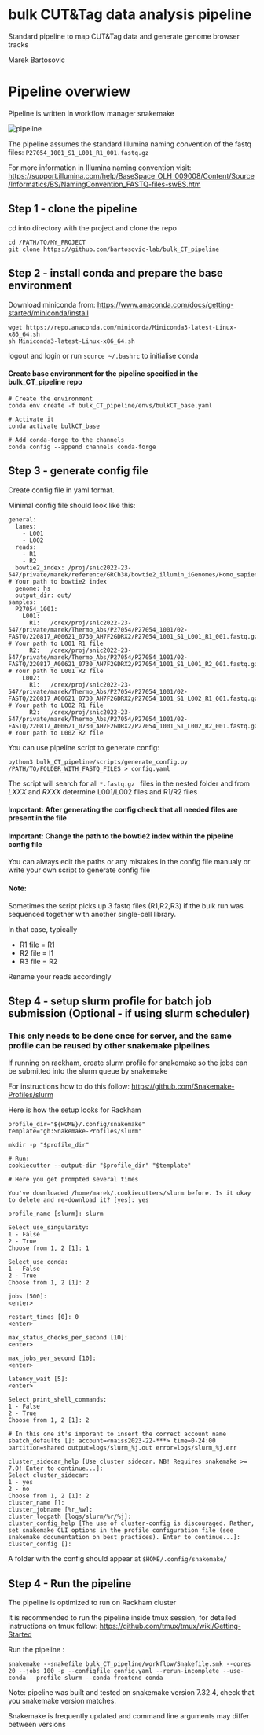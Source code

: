 # bulk CUT&Tag data analysis pipeline 
Standard pipeline to map CUT&amp;Tag data and generate genome browser tracks

Marek Bartosovic 

# Pipeline overwiew

Pipeline is written in workflow manager snakemake

![pipeline](img/pipeline.png)

The pipeline assumes the standard Illumina naming convention of the fastq files:
```P27054_1001_S1_L001_R1_001.fastq.gz```

For more information in Illumina naming convention visit:
https://support.illumina.com/help/BaseSpace_OLH_009008/Content/Source/Informatics/BS/NamingConvention_FASTQ-files-swBS.htm

## Step 1 - clone the pipeline 

cd into directory with the project and clone the repo

```
cd /PATH/TO/MY_PROJECT
git clone https://github.com/bartosovic-lab/bulk_CT_pipeline
```

## Step 2 - install conda and prepare the base environment

Download miniconda from:
https://www.anaconda.com/docs/getting-started/miniconda/install

```
wget https://repo.anaconda.com/miniconda/Miniconda3-latest-Linux-x86_64.sh
sh Miniconda3-latest-Linux-x86_64.sh
```

logout and login or run ```source ~/.bashrc``` to initialise conda

#### Create base environment for the pipeline specified in the bulk_CT_pipeline repo

```
# Create the environment
conda env create -f bulk_CT_pipeline/envs/bulkCT_base.yaml

# Activate it
conda activate bulkCT_base

# Add conda-forge to the channels
conda config --append channels conda-forge

```




## Step 3 - generate config file 

Create config file in yaml format.

Minimal config file should look like this:
```
general:
  lanes:
    - L001
    - L002
  reads:
    - R1
    - R2
  bowtie2_index: /proj/snic2022-23-547/private/marek/reference/GRCh38/bowtie2_illumin_iGenomes/Homo_sapiens/NCBI/GRCh38/Sequence/Bowtie2Index/genome # Your path to bowtie2 index
  genome: hs
  output_dir: out/
samples:
  P27054_1001:
    L001:
      R1:   /crex/proj/snic2022-23-547/private/marek/Thermo_Abs/P27054/P27054_1001/02-FASTQ/220817_A00621_0730_AH7F2GDRX2/P27054_1001_S1_L001_R1_001.fastq.gz   # Your path to L001 R1 file
      R2:   /crex/proj/snic2022-23-547/private/marek/Thermo_Abs/P27054/P27054_1001/02-FASTQ/220817_A00621_0730_AH7F2GDRX2/P27054_1001_S1_L001_R2_001.fastq.gz   # Your path to L001 R2 file
    L002:
      R1:   /crex/proj/snic2022-23-547/private/marek/Thermo_Abs/P27054/P27054_1001/02-FASTQ/220817_A00621_0730_AH7F2GDRX2/P27054_1001_S1_L002_R1_001.fastq.gz   # Your path to L002 R1 file
      R2:   /crex/proj/snic2022-23-547/private/marek/Thermo_Abs/P27054/P27054_1001/02-FASTQ/220817_A00621_0730_AH7F2GDRX2/P27054_1001_S1_L002_R2_001.fastq.gz   # Your path to L002 R2 file
```

You can use pipeline script to generate config:

```python3 bulk_CT_pipeline/scripts/generate_config.py /PATH/TO/FOLDER_WITH_FASTQ_FILES > config.yaml```

The script will search for all ```*.fastq.gz ``` files in the nested folder and from _LXXX_ and _RXXX_ determine L001/L002 files and  R1/R2 files 

#### Important:  After generating the config check that all needed files are present in the file
#### Important: Change the path to the bowtie2 index within the pipeline config file

You can always edit the paths or any mistakes in the config file manualy or write your own script to generate config file

#### Note: 

Sometimes the script picks up 3 fastq files (R1,R2,R3) if the bulk run was sequenced together with another single-cell library.

In that case, typically 
 - R1 file = R1
 - R2 file = I1
 - R3 file = R2

Rename your reads accordingly



## Step 4 - setup slurm profile for batch job submission (Optional - if using slurm scheduler)

### This only needs to be done once for server, and the same profile can be reused by other snakemake pipelines

If running on rackham, create slurm profile for snakemake so the jobs can be submitted into the slurm queue by snakemake

For instructions how to do this follow:
https://github.com/Snakemake-Profiles/slurm

Here is how the setup looks for Rackham
```
profile_dir="${HOME}/.config/snakemake"
template="gh:Snakemake-Profiles/slurm"

mkdir -p "$profile_dir"

# Run:
cookiecutter --output-dir "$profile_dir" "$template"

# Here you get prompted several times

You've downloaded /home/marek/.cookiecutters/slurm before. Is it okay to delete and re-download it? [yes]: yes

profile_name [slurm]: slurm

Select use_singularity:
1 - False
2 - True
Choose from 1, 2 [1]: 1

Select use_conda:
1 - False
2 - True
Choose from 1, 2 [1]: 2

jobs [500]:    
<enter>

restart_times [0]: 0
<enter>

max_status_checks_per_second [10]: 
<enter>

max_jobs_per_second [10]: 
<enter>

latency_wait [5]: 
<enter>

Select print_shell_commands:
1 - False
2 - True
Choose from 1, 2 [1]: 2

# In this one it's imporant to insert the correct account name
sbatch_defaults []: account=<naiss2023-22-***> time=0-24:00 partition=shared output=logs/slurm_%j.out error=logs/slurm_%j.err

cluster_sidecar_help [Use cluster sidecar. NB! Requires snakemake >= 7.0! Enter to continue...]: 
Select cluster_sidecar:
1 - yes
2 - no
Choose from 1, 2 [1]: 2
cluster_name []:        
cluster_jobname [%r_%w]: 
cluster_logpath [logs/slurm/%r/%j]: 
cluster_config_help [The use of cluster-config is discouraged. Rather, set snakemake CLI options in the profile configuration file (see snakemake documentation on best practices). Enter to continue...]: 
cluster_config []:
```
A folder with the config should appear at 
```$HOME/.config/snakemake/```

## Step 4 - Run the pipeline 
The pipeline is optimized to run on Rackham cluster

It is recommended to run the pipeline inside tmux session, for detailed instructions on tmux follow:
https://github.com/tmux/tmux/wiki/Getting-Started


Run the pipeline :

```snakemake --snakefile bulk_CT_pipeline/workflow/Snakefile.smk --cores 20 --jobs 100 -p --configfile config.yaml --rerun-incomplete --use-conda --profile slurm --conda-frontend conda ```

Note: pipeline was built and tested on snakemake version 7.32.4, check that you snakemake version matches.

Snakemake is frequently updated and command line arguments may differ between versions